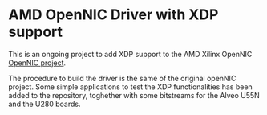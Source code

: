 # AMD OpenNIC Driver with XDP support

This is an ongoing project to add XDP support to the AMD Xilinx OpenNIC [OpenNIC project](https://github.com/Xilinx/open-nic.git).

The procedure to build the driver is the same of the original openNIC project.
Some simple applications to test the XDP functionalities has been added to the repository, toghether with some bitstreams for the Alveo U55N and the U280 boards.

